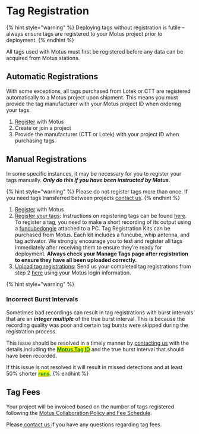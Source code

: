 # Tag Registration

{% hint style="warning" %}
Deploying tags without registration is futile – always ensure tags are registered to your Motus project prior to deployment.
{% endhint %}

All tags used with Motus must first be registered before any data can be acquired from Motus stations.

## Automatic Registrations

With some exceptions, all tags purchased from Lotek or CTT are registered automatically to a Motus project upon shipment. This means you must provide the tag manufacturer with your Motus project ID when ordering your tags.

1. [Register](https://motus.org/data/user/new) with Motus
2. Create or join a project
3. Provide the manufacturer (CTT or Lotek) with your project ID when purchasing tags.

## Manual Registrations

In some specific instances, it may be necessary for you to register your tags manually. _**Only do this if you have been instructed by Motus.**_

{% hint style="warning" %}
Please do not register tags more than once. If you need tags transferred between projects [contact us](https://motus.org/contact/).
{% endhint %}

1. [Register](https://motus.org/data/user/new) with Motus
2. [Register your tags](https://archived.sensorgnome.org/VHF\_Tag\_Registration): Instructions on registering tags can be found [here](https://archived.sensorgnome.org/VHF\_Tag\_Registration). To register a tag, you need to make a short recording of its output using a [funcubedongle](http://www.funcubedongle.com) attached to a PC. Tag Registration Kits can be purchased from Motus. Each kit includes a funcube, whip antenna, and tag activator. We strongly encourage you to test and register all tags immediately after receiving them to ensure they’re ready for deployment. **Always check your Manage Tags page after registration to ensure they have all been uploaded correctly.**
3. [Upload tag registrations](https://motus.org/data/project/sgJobs): Send us your completed tag registrations from step 2 [here](https://motus.org/data/project/sgJobs) using your Motus login information.

{% hint style="warning" %}
### Incorrect Burst Intervals

Sometimes bad recordings can result in tag registrations with burst intervals that are an _**integer multiple**_ of the true burst interval. This is because the recording quality was poor and certain tag bursts were skipped during the registration process.

This issue should be resolved in a timely manner by [contacting us](https://motus.org/contact) with the details including the [<mark style="color:green;">**Motus Tag ID**</mark>](../../glossary.md#tags) and the true burst interval that should have been recorded.

If this issue is not resolved it will result in missed detections and at least 50% shorter [<mark style="color:green;">**runs**</mark>](../../glossary.md#tags).
{% endhint %}

## Tag Fees

Your project will be invoiced based on the number of tags registered following the [Motus Collaboration Policy and Fee Schedule](https://motus.org/policy/).

Please[ contact us ](https://motus.org/contact)if you have any questions regarding tag fees.
